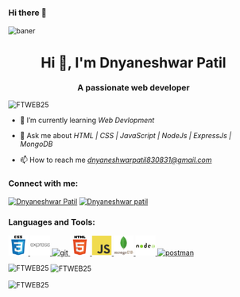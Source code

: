 ### Hi there 👋

<img align="center" alt="baner" src="https://user-images.githubusercontent.com/112823546/217016507-da977155-0e3a-48ff-905c-e3eecfdf2b00.png">

<h1 align="center">Hi 👋, I'm Dnyaneshwar Patil</h1>
<h3 align="center">A passionate web developer</h3>



<p align="left"> <img src="https://komarev.com/ghpvc/?username=FTWEB25&label=Profile%20views&color=0e75b6&style=flat" alt="FTWEB25" /> </p>

- 🌱 I’m currently learning *Web Devlopment*

- 💬 Ask me about *HTML | CSS | JavaScript | NodeJs | ExpressJs | MongoDB*

- 📫 How to reach me *dnyaneshwarpatil830831@gmail.com*

<h3 align="left">Connect with me:</h3>
<p align="left">
  <a href="https://FTWEB25.github.io" target="blank"><img align="center" src="https://img.icons8.com/?size=512&id=LoyAjcvVKv1K&format=png" alt="Dnyaneshwar Patil" height="30" width="40" /></a>
<a href="https://www.linkedin.com/in/dnyaneshwar-patil-605a03203/" target="blank"><img align="center" src="https://raw.githubusercontent.com/rahuldkjain/github-profile-readme-generator/master/src/images/icons/Social/linked-in-alt.svg" alt="Dnyaneshwar patil" height="30" width="40" /></a>
</p>

<h3 align="left">Languages and Tools:</h3>
<p align="left"> <a href="https://www.w3schools.com/css/" target="_blank" rel="noreferrer"> <img src="https://raw.githubusercontent.com/devicons/devicon/master/icons/css3/css3-original-wordmark.svg" alt="css3" width="40" height="40"/> </a> <a href="https://expressjs.com" target="_blank" rel="noreferrer"> <img src="https://raw.githubusercontent.com/devicons/devicon/master/icons/express/express-original-wordmark.svg" alt="express" width="40" height="40"/> </a> <a href="https://git-scm.com/" target="_blank" rel="noreferrer"> <img src="https://www.vectorlogo.zone/logos/git-scm/git-scm-icon.svg" alt="git" width="40" height="40"/> </a> <a href="https://www.w3.org/html/" target="_blank" rel="noreferrer"> <img src="https://raw.githubusercontent.com/devicons/devicon/master/icons/html5/html5-original-wordmark.svg" alt="html5" width="40" height="40"/> </a> <a href="https://developer.mozilla.org/en-US/docs/Web/JavaScript" target="_blank" rel="noreferrer"> <img src="https://raw.githubusercontent.com/devicons/devicon/master/icons/javascript/javascript-original.svg" alt="javascript" width="40" height="40"/> </a> <a href="https://www.mongodb.com/" target="_blank" rel="noreferrer"> <img src="https://raw.githubusercontent.com/devicons/devicon/master/icons/mongodb/mongodb-original-wordmark.svg" alt="mongodb" width="40" height="40"/> </a> <a href="https://nodejs.org" target="_blank" rel="noreferrer"> <img src="https://raw.githubusercontent.com/devicons/devicon/master/icons/nodejs/nodejs-original-wordmark.svg" alt="nodejs" width="40" height="40"/> </a> <a href="https://postman.com" target="_blank" rel="noreferrer"> <img src="https://www.vectorlogo.zone/logos/getpostman/getpostman-icon.svg" alt="postman" width="40" height="40"/> </a> </p>

<p><img align="left" src="https://github-readme-stats.vercel.app/api/top-langs?username=FTWEB25&show_icons=true&locale=en&layout=compact" alt="FTWEB25" /></p>

<p>&nbsp;<img align="center" src="https://github-readme-stats.vercel.app/api?username=FTWEB25&show_icons=true&locale=en" alt="FTWEB25" /></p>

<p><img align="center" src="https://github-readme-streak-stats.herokuapp.com/?user=FTWEB25&" alt="FTWEB25" /></p>

<!--
**FTWEB25/FTWEB25** is a ✨ _special_ ✨ repository because its `README.md` (this file) appears on your GitHub profile.

Here are some ideas to get you started:

- 🔭 I’m currently working on ...
- 🌱 I’m currently learning ...
- 👯 I’m looking to collaborate on ...
- 🤔 I’m looking for help with ...
- 💬 Ask me about ...
- 📫 How to reach me: ...
- 😄 Pronouns: ...
- ⚡ Fun fact: ...
-->
